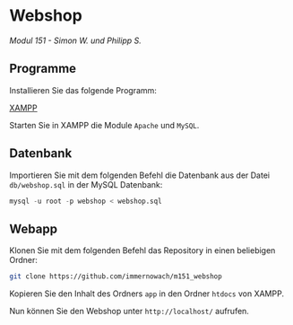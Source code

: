 # Webshop
*Modul 151 - Simon W. und Philipp S.*

## Programme

Installieren Sie das folgende Programm:

[XAMPP](https://www.apachefriends.org/de/index.html)

Starten Sie in XAMPP die Module `Apache` und `MySQL`.

## Datenbank

Importieren Sie mit dem folgenden Befehl die Datenbank aus der Datei `db/webshop.sql` in der MySQL Datenbank:

```SQL
mysql -u root -p webshop < webshop.sql
```

## Webapp

Klonen Sie mit dem folgenden Befehl das Repository in einen beliebigen Ordner:

```bash
git clone https://github.com/immernowach/m151_webshop
```

Kopieren Sie den Inhalt des Ordners `app` in den Ordner `htdocs` von XAMPP.

Nun können Sie den Webshop unter `http://localhost/` aufrufen.